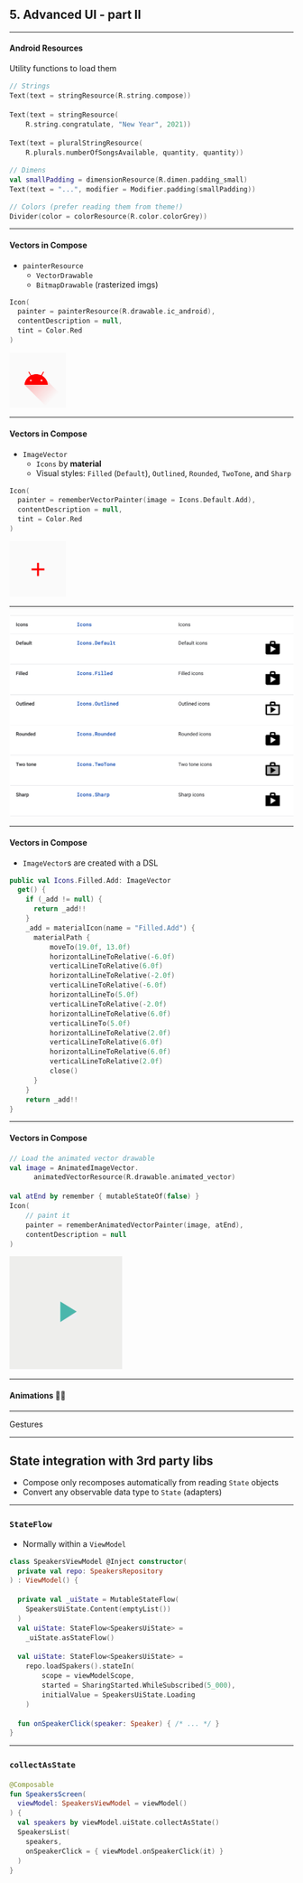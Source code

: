 ## **5. Advanced UI - part II**

---

#### Android **Resources**

Utility functions to load them

```kotlin
// Strings
Text(text = stringResource(R.string.compose))

Text(text = stringResource(
    R.string.congratulate, "New Year", 2021))

Text(text = pluralStringResource(
    R.plurals.numberOfSongsAvailable, quantity, quantity))
```
```kotlin
// Dimens
val smallPadding = dimensionResource(R.dimen.padding_small)
Text(text = "...", modifier = Modifier.padding(smallPadding))
```
```kotlin
// Colors (prefer reading them from theme!)
Divider(color = colorResource(R.color.colorGrey))
```

---

#### **Vectors in Compose**

* `painterResource`
  * `VectorDrawable`
  * `BitmapDrawable` (rasterized imgs)

```kotlin
Icon(
  painter = painterResource(R.drawable.ic_android),
  contentDescription = null,
  tint = Color.Red
)
```

<img src="slides/images/vector_drawable.png" width=100 />

---

#### **Vectors in Compose**

* `ImageVector`
  * `Icons` by **material**
  *  Visual styles: `Filled` (`Default`), `Outlined`, `Rounded`, `TwoTone`, and `Sharp`

```kotlin
Icon(
  painter = rememberVectorPainter(image = Icons.Default.Add),
  contentDescription = null,
  tint = Color.Red
)
```

<img src="slides/images/vector_drawable2.png" width=100 />

---

<img src="slides/images/material_icons.png" width=900 />

---

#### **Vectors in Compose**

* `ImageVector`s are created with a DSL

```kotlin
public val Icons.Filled.Add: ImageVector
  get() {
    if (_add != null) {
      return _add!!
    }
    _add = materialIcon(name = "Filled.Add") {
      materialPath {
          moveTo(19.0f, 13.0f)
          horizontalLineToRelative(-6.0f)
          verticalLineToRelative(6.0f)
          horizontalLineToRelative(-2.0f)
          verticalLineToRelative(-6.0f)
          horizontalLineTo(5.0f)
          verticalLineToRelative(-2.0f)
          horizontalLineToRelative(6.0f)
          verticalLineTo(5.0f)
          horizontalLineToRelative(2.0f)
          verticalLineToRelative(6.0f)
          horizontalLineToRelative(6.0f)
          verticalLineToRelative(2.0f)
          close()
      }
    }
    return _add!!
}
```

---

#### **Vectors in Compose**

```kotlin
// Load the animated vector drawable
val image = AnimatedImageVector.
      animatedVectorResource(R.drawable.animated_vector)

val atEnd by remember { mutableStateOf(false) }
Icon(
    // paint it
    painter = rememberAnimatedVectorPainter(image, atEnd),
    contentDescription = null
)
```

<img src="slides/images/animatedvectordrawable.gif" width=200 />

---

#### **Animations** 💃🏼

---

Gestures

---

## **State integration with 3rd party libs**

* Compose only recomposes automatically from reading `State` objects
* Convert any observable data type to `State` (adapters)

---

### **`StateFlow`**

* Normally within a `ViewModel`

```kotlin
class SpeakersViewModel @Inject constructor(
  private val repo: SpeakersRepository
) : ViewModel() {

  private val _uiState = MutableStateFlow(
    SpeakersUiState.Content(emptyList())
  )
  val uiState: StateFlow<SpeakersUiState> =
    _uiState.asStateFlow()

  val uiState: StateFlow<SpeakersUiState> =
    repo.loadSpakers().stateIn(
        scope = viewModelScope,
        started = SharingStarted.WhileSubscribed(5_000),
        initialValue = SpeakersUiState.Loading
    )

  fun onSpeakerClick(speaker: Speaker) { /* ... */ }
}
```

---

### **`collectAsState`**

```kotlin
@Composable
fun SpeakersScreen(
  viewModel: SpeakersViewModel = viewModel()
) {
  val speakers by viewModel.uiState.collectAsState()
  SpeakersList(
    speakers,
    onSpeakerClick = { viewModel.onSpeakerClick(it) }
  )
}
```
